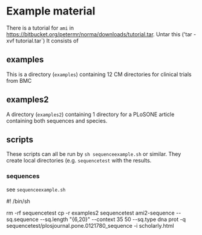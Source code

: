 # Example material
There is a tutorial for `ami` in https://bitbucket.org/petermr/norma/downloads/tutorial.tar. Untar this ('tar -xvf tutorial.tar`)
It consists of
## examples
This is a directory (`examples`) containing 12 CM directories for clinical trials from BMC
## examples2
A directory (`examples2`) containing 1 directory for a PLoSONE article containing both sequences and species.

## scripts

These scripts can all be run by `sh sequenceexample.sh` or similar. They create local directories (e.g. `sequencetest`
with the results.

### sequences 
see `sequenceexample.sh`

#! /bin/sh

rm -rf sequencetest
cp -r examples2 sequencetest
ami2-sequence --sq.sequence --sq.length "{6,20}" --context 35 50 --sq.type dna prot -q sequencetest/plosjournal.pone.0121780_sequence -i scholarly.html
